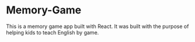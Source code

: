 # Memory-Game
This is a memory game app built with React. It was built with the purpose of helping kids to teach English by game. 
